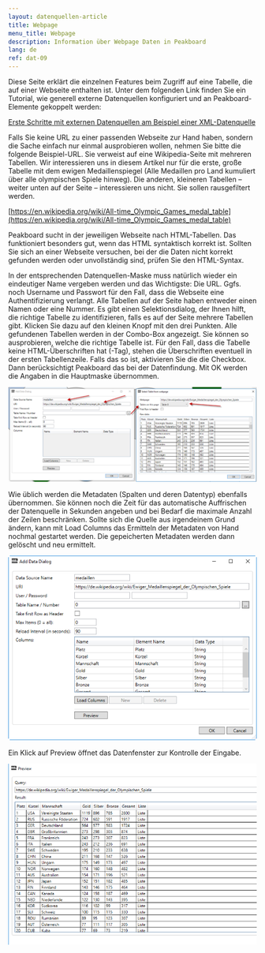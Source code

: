 ```yaml
---
layout: datenquellen-article
title: Webpage
menu_title: Webpage
description: Information über Webpage Daten in Peakboard
lang: de
ref: dat-09
---
```

Diese Seite erklärt die einzelnen Features beim Zugriff auf eine Tabelle, die auf einer Webseite enthalten ist. Unter dem folgenden Link finden Sie ein Tutorial, wie generell externe Datenquellen konfiguriert und an Peakboard-Elemente gekoppelt werden:

[Erste Schritte mit externen Datenquellen am Beispiel einer XML-Datenquelle](/tutorials/03-de-xml-daten.html)

Falls Sie keine URL zu einer passenden Webseite zur Hand haben, sondern die Sache einfach nur einmal ausprobieren wollen, nehmen Sie bitte die folgende Beispiel-URL. Sie verweist auf eine Wikipedia-Seite mit mehreren Tabellen. Wir interessieren uns in diesem Artikel nur für die erste, große Tabelle mit dem ewigen Medaillenspiegel (Alle Medaillen pro Land kumuliert über alle olympischen Spiele hinweg). Die anderen, kleineren Tabellen – weiter unten auf der Seite – interessieren uns nicht. Sie sollen rausgefiltert werden.

[https://en.wikipedia.org/wiki/All-time_Olympic_Games_medal_table](https://en.wikipedia.org/wiki/All-time_Olympic_Games_medal_table)

Peakboard sucht in der jeweiligen Webseite nach HTML-Tabellen. Das funktioniert besonders gut, wenn das HTML syntaktisch korrekt ist. Sollten Sie sich an einer Webseite versuchen, bei der die Daten nicht korrekt gefunden werden oder unvollständig sind, prüfen Sie den HTML-Syntax.

In der entsprechenden Datenquellen-Maske muss natürlich wieder ein eindeutiger Name vergeben werden und das Wichtigste: Die URL. Ggfs. noch Username und Passwort für den Fall, dass die Webseite eine Authentifizierung verlangt. Alle Tabellen auf der Seite haben entweder einen Namen oder eine Nummer. Es gibt einen Selektionsdialog, der Ihnen hilft, die richtige Tabelle zu identifizieren, falls es auf der Seite mehrere Tabellen gibt. Klicken Sie dazu auf den kleinen Knopf mit den drei Punkten. Alle gefundenen Tabellen werden in der Combo-Box angezeigt. Sie können so ausprobieren, welche die richtige Tabelle ist. Für den Fall, dass die Tabelle keine HTML-Überschriften hat (<th>-Tag), stehen die Überschriften eventuell in der ersten Tabellenzeile. Falls das so ist, aktivieren Sie die die Checkbox. Dann berücksichtigt Peakboard das bei der Datenfindung. Mit OK werden die Angaben in die Hauptmaske übernommen.

![Select Table From Webpage](/assets/images/data-sources/webpage/select-table-from-webpage.png)

Wie üblich werden die Metadaten (Spalten und deren Datentyp) ebenfalls übernommen. Sie können noch die Zeit für das automatische Auffrischen der Datenquelle in Sekunden angeben und bei Bedarf die maximale Anzahl der Zeilen beschränken. Sollte sich die Quelle aus irgendeinem Grund ändern, kann mit Load Columns das Ermitteln der Metadaten von Hand nochmal gestartet werden. Die gepeicherten Metadaten werden dann gelöscht und neu ermittelt.

![Webpage Add Data Dialog](/assets/images/data-sources/webpage/webpage-add-data-dialog.png)

Ein Klick auf Preview öffnet das Datenfenster zur Kontrolle der Eingabe.

![Webpage Preview Data](/assets/images/data-sources/webpage/webpage-preview-data.png)
